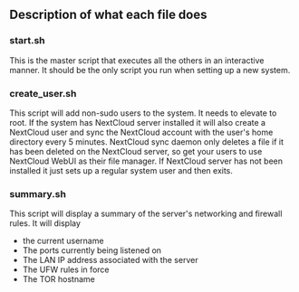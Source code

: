 ## Description of what each file does
### start.sh
This is the master script that executes all the others in an interactive manner. It should be the only script you run when setting up a new system.

### create_user.sh
This script will add non-sudo users to the system. 
It needs to elevate to root.
If the system has NextCloud server installed it will also create a NextCloud user and sync the NextCloud account with the user's home directory every 5 minutes. 
NextCloud sync daemon only deletes a file if it has been deleted on the NextCloud server, so get your users to use NextCloud WebUI as their file manager.
If NextCloud server has not been installed it just sets up a regular system user and then exits.

### summary.sh
This script will display a summary of the server's networking and firewall rules.
It will display
- the current username
- The ports currently being listened on
- The LAN IP address associated with the server
- The UFW rules in force
- The TOR hostname
